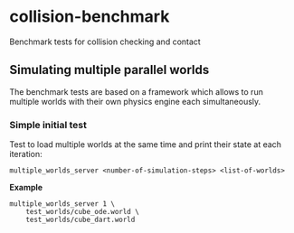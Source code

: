# collision-benchmark

Benchmark tests for collision checking and contact

## Simulating multiple parallel worlds

The benchmark tests are based on a framework which allows to run multiple worlds
with their own physics engine each simultaneously.

### Simple initial test

Test to load multiple worlds at the same time and print their state at each iteration:

``multiple_worlds_server <number-of-simulation-steps> <list-of-worlds>``

**Example**

```
multiple_worlds_server 1 \
    test_worlds/cube_ode.world \
    test_worlds/cube_dart.world
```
